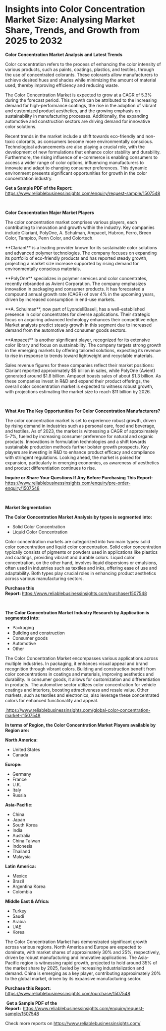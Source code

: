 <p><h1>Insights into Color Concentration Market Size: Analysing Market Share, Trends, and Growth from 2025 to 2032</h1></p><p><strong>Color Concentration Market Analysis and Latest Trends</strong></p>
<p><p>Color concentration refers to the process of enhancing the color intensity of various products, such as paints, coatings, plastics, and textiles, through the use of concentrated colorants. These colorants allow manufacturers to achieve desired hues and shades while minimizing the amount of material used, thereby improving efficiency and reducing waste.</p><p>The Color Concentration Market is expected to grow at a CAGR of 5.3% during the forecast period. This growth can be attributed to the increasing demand for high-performance coatings, the rise in the adoption of vibrant and customized product aesthetics, and the growing emphasis on sustainability in manufacturing processes. Additionally, the expanding automotive and construction sectors are driving demand for innovative color solutions.</p><p>Recent trends in the market include a shift towards eco-friendly and non-toxic colorants, as consumers become more environmentally conscious. Technological advancements are also playing a crucial role, with the development of new formulations that enhance color stability and durability. Furthermore, the rising influence of e-commerce is enabling consumers to access a wider range of color options, influencing manufacturers to innovate and adapt to changing consumer preferences. This dynamic environment presents significant opportunities for growth in the color concentration industry.</p></p>
<p><strong>Get a Sample PDF of the Report:&nbsp;</strong> <a href="https://www.reliablebusinessinsights.com/enquiry/request-sample/1507548?utm_campaign=3273&utm_medium=2&utm_source=Github&utm_content=ia&utm_term=23032025&utm_id=color-concentration">https://www.reliablebusinessinsights.com/enquiry/request-sample/1507548</a></p>
<p>&nbsp;</p>
<p><strong>Color Concentration Major Market Players</strong></p>
<p><p>The color concentration market comprises various players, each contributing to innovation and growth within the industry. Key companies include Clariant, PolyOne, A. Schulman, Ampacet, Hubron, Ferro, Breen Color, Tampico, Penn Color, and Colortech.</p><p>**Clariant** is a leading provider known for its sustainable color solutions and advanced polymer technologies. The company focuses on expanding its portfolio of eco-friendly products and has reported steady growth, projecting a market size increase supported by rising demand for environmentally conscious materials.</p><p>**PolyOne** specializes in polymer services and color concentrates, recently rebranded as Avient Corporation. The company emphasizes innovation in packaging and consumer products. It has forecasted a compound annual growth rate (CAGR) of over 4% in the upcoming years, driven by increased consumption in end-use markets.</p><p>**A. Schulman**, now part of LyondellBasell, has a well-established presence in color concentrates for diverse applications. Their strategic focus on acquiring advanced technology enhances their competitive edge. Market analysts predict steady growth in this segment due to increased demand from the automotive and consumer goods sectors.</p><p>**Ampacet** is another significant player, recognized for its extensive color library and focus on sustainability. The company targets strong growth in the emerging markets by offering tailored solutions, expecting its revenue to rise in response to trends toward lightweight and recyclable materials.</p><p>Sales revenue figures for these companies reflect their market positions: Clariant reported approximately $5 billion in sales, while PolyOne (Avient) generated around $1.8 billion. Ampacet boasts sales of about $1.3 billion. As these companies invest in R&D and expand their product offerings, the overall color concentration market is expected to witness robust growth, with projections estimating the market size to reach $11 billion by 2026.</p></p>
<p>&nbsp;</p>
<p><strong>What Are The Key Opportunities For Color Concentration Manufacturers?</strong></p>
<p><p>The color concentration market is set to experience robust growth, driven by rising demand in industries such as personal care, food and beverage, and textiles. As of 2023, the market is witnessing a CAGR of approximately 5-7%, fueled by increasing consumer preference for natural and organic products. Innovations in formulation technologies and a shift towards sustainable production methods further bolster growth prospects. Key players are investing in R&D to enhance product efficacy and compliance with stringent regulations. Looking ahead, the market is poised for expansion, particularly in emerging economies, as awareness of aesthetics and product differentiation continues to rise.</p></p>
<p><strong>Inquire or Share Your Questions If Any Before Purchasing This Report:</strong> <a href="https://www.reliablebusinessinsights.com/enquiry/pre-order-enquiry/1507548?utm_campaign=3273&utm_medium=2&utm_source=Github&utm_content=ia&utm_term=23032025&utm_id=color-concentration">https://www.reliablebusinessinsights.com/enquiry/pre-order-enquiry/1507548</a></p>
<p>&nbsp;</p>
<p><strong>Market Segmentation</strong></p>
<p><strong>The Color Concentration Market Analysis by types is segmented into:</strong></p>
<p><ul><li>Solid Color Concentration</li><li>Liquid Color Concentration</li></ul></p>
<p><p>Color concentration markets are categorized into two main types: solid color concentration and liquid color concentration. Solid color concentration typically consists of pigments or powders used in applications like plastics and coatings, providing vibrant and durable colors. Liquid color concentration, on the other hand, involves liquid dispersions or emulsions, often used in industries such as textiles and inks, offering ease of use and adaptability. Both types play crucial roles in enhancing product aesthetics across various manufacturing sectors.</p></p>
<p><strong>Purchase this Report:&nbsp;</strong><a href="https://www.reliablebusinessinsights.com/purchase/1507548?utm_campaign=3273&utm_medium=2&utm_source=Github&utm_content=ia&utm_term=23032025&utm_id=color-concentration">https://www.reliablebusinessinsights.com/purchase/1507548</a></p>
<p>&nbsp;</p>
<p><strong>The Color Concentration Market Industry Research by Application is segmented into:</strong></p>
<p><ul><li>Packaging</li><li>Building and construction</li><li>Consumer goods</li><li>Automotive</li><li>Other</li></ul></p>
<p><p>The Color Concentration Market encompasses various applications across multiple industries. In packaging, it enhances visual appeal and brand recognition through vibrant colors. Building and construction benefit from color concentrations in coatings and materials, improving aesthetics and durability. In consumer goods, it allows for customization and differentiation in products. The automotive sector utilizes color concentration for vehicle coatings and interiors, boosting attractiveness and resale value. Other markets, such as textiles and electronics, also leverage these concentrated colors for enhanced functionality and appeal.</p></p>
<p><a href="https://www.reliablebusinessinsights.com/global-color-concentration-market-r1507548?utm_campaign=3273&utm_medium=2&utm_source=Github&utm_content=ia&utm_term=23032025&utm_id=color-concentration">&nbsp;https://www.reliablebusinessinsights.com/global-color-concentration-market-r1507548</a></p>
<p><strong>In terms of Region, the Color Concentration Market Players available by Region are:</strong></p>
<p>
    <p> <strong> North America: </strong>
        <ul>
            <li>United States</li>
            <li>Canada</li>
        </ul>
        </p> 
    <p> <strong> Europe: </strong>
        <ul>
            <li>Germany</li>
            <li>France</li>
            <li>U.K.</li>
            <li>Italy</li>
            <li>Russia</li>
        </ul>
        </p> 
    <p> <strong> Asia-Pacific: </strong>
        <ul>
            <li>China</li>
            <li>Japan</li>
            <li>South Korea</li>
            <li>India</li>
            <li>Australia</li>
            <li>China Taiwan</li>
            <li>Indonesia</li>
            <li>Thailand</li>
            <li>Malaysia</li>
        </ul>
        </p> 
    <p> <strong> Latin America: </strong>
        <ul>
            <li>Mexico</li>
            <li>Brazil</li>
            <li>Argentina Korea</li>
            <li>Colombia</li>
        </ul>
        </p> 
    <p> <strong> Middle East & Africa: </strong>
        <ul>
            <li>Turkey</li>
            <li>Saudi</li>
            <li>Arabia</li>
            <li>UAE</li>
            <li>Korea</li>
        </ul>
    </p>
    </p>
<p><p>The Color Concentration Market has demonstrated significant growth across various regions. North America and Europe are expected to dominate, with market shares of approximately 30% and 25%, respectively, driven by robust manufacturing and innovative applications. The Asia-Pacific region is witnessing rapid growth, projected to hold around 35% of the market share by 2025, fueled by increasing industrialization and demand. China is emerging as a key player, contributing approximately 20% to the global market, driven by its expansive manufacturing sector.</p></p>
<p><strong>Purchase this Report: </strong><a href="https://www.reliablebusinessinsights.com/purchase/1507548?utm_campaign=3273&utm_medium=2&utm_source=Github&utm_content=ia&utm_term=23032025&utm_id=color-concentration">https://www.reliablebusinessinsights.com/purchase/1507548</a></p>
<p>&nbsp;<strong>Get a Sample PDF of the Report:&nbsp;&nbsp;</strong><a href="https://www.reliablebusinessinsights.com/enquiry/request-sample/1507548?utm_campaign=3273&utm_medium=2&utm_source=Github&utm_content=ia&utm_term=23032025&utm_id=color-concentration">https://www.reliablebusinessinsights.com/enquiry/request-sample/1507548</a></p>
<p><strong></strong></p>
<p>Check more reports on <a href="https://www.reliablebusinessinsights.com/?utm_campaign=3273&utm_medium=2&utm_source=Github&utm_content=ia&utm_term=23032025&utm_id=color-concentration">https://www.reliablebusinessinsights.com/</a></p>